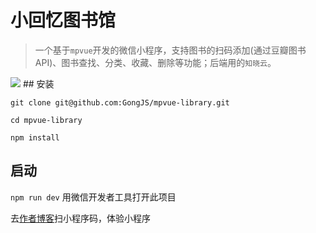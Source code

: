# 小回忆图书馆

> 一个基于`mpvue`开发的微信小程序，支持图书的扫码添加(通过豆瓣图书API)、图书查找、分类、收藏、删除等功能；后端用的`知晓云`。
<img src="https://gongjs.github.io/assets/img/library-3.1be9bf81.jpg" />
## 安装

`git clone git@github.com:GongJS/mpvue-library.git`

`cd mpvue-library`

`npm install` 

## 启动

`npm run dev`
用微信开发者工具打开此项目

去[作者博客](https://gongjs.github.io/project/)扫小程序码，体验小程序
